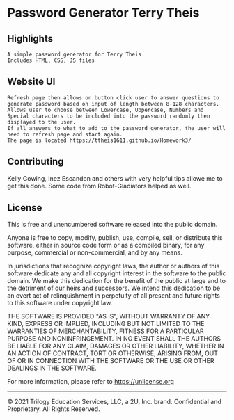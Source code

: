 # Password Generator Terry Theis

## Highlights

    A simple password generator for Terry Theis
    Includes HTML, CSS, JS files

## Website UI

    Refresh page then allows on button click user to answer questions to generate password based on input of length between 8-128 characters. Allows user to choose between Lowercase, Uppercase, Numbers and Special characters to be included into the password randomly then displayed to the user.
    If all answers to what to add to the password generator, the user will need to refresh page and start again.
    The page is located https://ttheis1611.github.io/Homework3/
    

## Contributing
Kelly Gowing, Inez Escandon and others with very helpful tips allowe me to get this done.
Some code from Robot-Gladiators helped as well.



## License
This is free and unencumbered software released into the public domain.

Anyone is free to copy, modify, publish, use, compile, sell, or distribute this software, either in source code form or as a compiled binary, for any purpose, commercial or non-commercial, and by any means.

In jurisdictions that recognize copyright laws, the author or authors of this software dedicate any and all copyright interest in the software to the public domain. We make this dedication for the benefit of the public at large and to the detriment of our heirs and successors. We intend this dedication to be an overt act of relinquishment in perpetuity of all present and future rights to this software under copyright law.

THE SOFTWARE IS PROVIDED "AS IS", WITHOUT WARRANTY OF ANY KIND, EXPRESS OR IMPLIED, INCLUDING BUT NOT LIMITED TO THE WARRANTIES OF MERCHANTABILITY, FITNESS FOR A PARTICULAR PURPOSE AND NONINFRINGEMENT. IN NO EVENT SHALL THE AUTHORS BE LIABLE FOR ANY CLAIM, DAMAGES OR OTHER LIABILITY, WHETHER IN AN ACTION OF CONTRACT, TORT OR OTHERWISE, ARISING FROM, OUT OF OR IN CONNECTION WITH THE SOFTWARE OR THE USE OR OTHER DEALINGS IN THE SOFTWARE.

For more information, please refer to https://unlicense.org

- - -
© 2021 Trilogy Education Services, LLC, a 2U, Inc. brand. Confidential and Proprietary. All Rights Reserved.